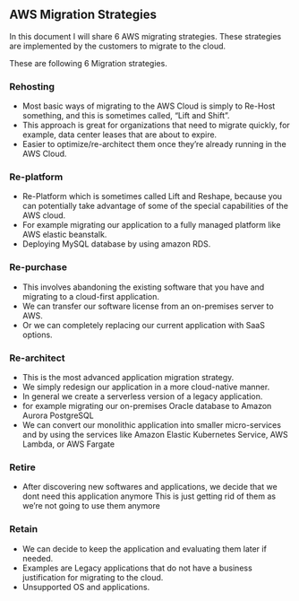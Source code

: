 
<h2> AWS Migration Strategies </h2> 

In this document I will share 6 AWS migrating strategies. These strategies are implemented by the customers to migrate to the cloud.

These are following 6 Migration strategies.

<h3> Rehosting </h3>

- Most basic ways of migrating to the AWS Cloud is simply to Re-Host something, and this is sometimes called, “Lift and Shift”.
- This approach is great for organizations that need to migrate quickly, for example, data center leases that are about to expire.
- Easier to optimize/re-architect them once they’re already running in the AWS Cloud.

<h3> Re-platform </h3>

- Re-Platform which is sometimes called Lift and Reshape, because you can potentially take advantage of some of the special capabilities of the AWS cloud.
- For example migrating our application to a fully managed platform like AWS elastic beanstalk.
- Deploying MySQL database by using amazon RDS. 

<h3> Re-purchase </h3>

- This involves abandoning the existing software that you have and migrating to a cloud-first application.
- We can transfer our software license from an on-premises server to AWS.
- Or we can completely replacing our current application with SaaS options.

<h3> Re-architect  </h3>

- This is the most advanced application migration strategy.
- We simply redesign our application in a more cloud-native manner.
- In general we create a serverless version of a legacy application.
- for example migrating our on-premises Oracle database to Amazon Aurora PostgreSQL
- We can convert our monolithic application into smaller micro-services and by using the services like Amazon Elastic Kubernetes Service, AWS Lambda, or AWS Fargate

<h3> Retire  </h3>

- After discovering new softwares and applications, we decide that we dont need this application anymore This is just getting rid of them as we’re not going to use them anymore


<h3> Retain  </h3>

- We can decide to keep the application and evaluating them later if needed.
- Examples are Legacy applications that do not have a business justification for migrating to the cloud.
- Unsupported OS and applications.
